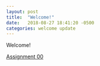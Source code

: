 ```yaml
---
layout: post
title:  "Welcome!"
date:   2018-08-27 18:41:20 -0500
categories: welcome update
---
```

Welcome!

[Assignment 00](../../../../../blob/docs/_assignments/00a.md)
